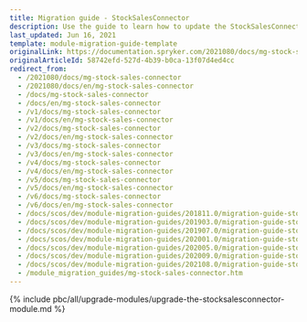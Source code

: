 ```yaml
---
title: Migration guide - StockSalesConnector
description: Use the guide to learn how to update the StockSalesConnector module.
last_updated: Jun 16, 2021
template: module-migration-guide-template
originalLink: https://documentation.spryker.com/2021080/docs/mg-stock-sales-connector
originalArticleId: 58742efd-527d-4b39-b0ca-13f07d4ed4cc
redirect_from:
  - /2021080/docs/mg-stock-sales-connector
  - /2021080/docs/en/mg-stock-sales-connector
  - /docs/mg-stock-sales-connector
  - /docs/en/mg-stock-sales-connector
  - /v1/docs/mg-stock-sales-connector
  - /v1/docs/en/mg-stock-sales-connector
  - /v2/docs/mg-stock-sales-connector
  - /v2/docs/en/mg-stock-sales-connector
  - /v3/docs/mg-stock-sales-connector
  - /v3/docs/en/mg-stock-sales-connector
  - /v4/docs/mg-stock-sales-connector
  - /v4/docs/en/mg-stock-sales-connector
  - /v5/docs/mg-stock-sales-connector
  - /v5/docs/en/mg-stock-sales-connector
  - /v6/docs/mg-stock-sales-connector
  - /v6/docs/en/mg-stock-sales-connector
  - /docs/scos/dev/module-migration-guides/201811.0/migration-guide-stock.html
  - /docs/scos/dev/module-migration-guides/201903.0/migration-guide-stock.html
  - /docs/scos/dev/module-migration-guides/201907.0/migration-guide-stock.html
  - /docs/scos/dev/module-migration-guides/202001.0/migration-guide-stock.html
  - /docs/scos/dev/module-migration-guides/202005.0/migration-guide-stock.html
  - /docs/scos/dev/module-migration-guides/202009.0/migration-guide-stock.html
  - /docs/scos/dev/module-migration-guides/202108.0/migration-guide-stock.html
  - /module_migration_guides/mg-stock-sales-connector.htm
---
```


{% include pbc/all/upgrade-modules/upgrade-the-stocksalesconnector-module.md %} <!-- To edit, see /_includes/pbc/all/upgrade-modules/upgrade-the-stocksalesconnector-module.md -->

